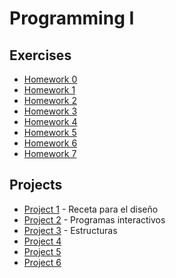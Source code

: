 # Programming I

## Exercises
* [Homework 0]
* [Homework 1]
* [Homework 2]
* [Homework 3]
* [Homework 4]
* [Homework 5]
* [Homework 6]
* [Homework 7]

## Projects
* [Project 1] - Receta para el diseño
* [Project 2] - Programas interactivos
* [Project 3] - Estructuras
* [Project 4]
* [Project 5]
* [Project 6]

[Homework 0]: <https://github.com/FabrizioMettini/Programming-I/tree/master/Exercises/P0>
[Homework 1]: <https://github.com/FabrizioMettini/Programming-I/tree/master/Exercises/P1>
[Homework 2]: <https://github.com/FabrizioMettini/Programming-I/tree/master/Exercises/P2>
[Homework 3]: <https://github.com/FabrizioMettini/Programming-I/tree/master/Exercises/P3>
[Homework 4]: <https://github.com/FabrizioMettini/Programming-I/tree/master/Exercises/P4>
[Homework 5]: <https://github.com/FabrizioMettini/Programming-I/tree/master/Exercises/P5>
[Homework 6]: <https://github.com/FabrizioMettini/Programming-I/tree/master/Exercises/P6>
[Homework 7]: <https://github.com/FabrizioMettini/Programming-I/tree/master/Exercises/P7>

[Project 1]: <https://github.com/FabrizioMettini/Programming-I/tree/master/Projects/TP1>
[Project 2]: <https://github.com/FabrizioMettini/Programming-I/tree/master/Projects/TP2>
[Project 3]: <https://github.com/FabrizioMettini/Programming-I/tree/master/Projects/TP3>
[Project 4]: <https://github.com/FabrizioMettini/Programming-I/tree/master/Projects/TP4>
[Project 5]: <https://github.com/FabrizioMettini/Programming-I/tree/master/Projects/TP5>
[Project 6]: <https://github.com/FabrizioMettini/Programming-I/tree/master/Projects/TP6>

